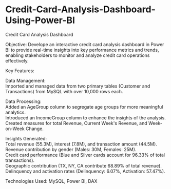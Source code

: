 # Credit-Card-Analysis-Dashboard-Using-Power-BI
Credit Card Analysis Dashboard

Objective:
Develope an interactive  credit card analysis dashboard in Power BI to provide real-time insights into key performance metrics and trends, enabling stakeholders to monitor and analyze credit card operations effectively.

Key Features:

Data Management:    
Imported and managed data from two primary tables (Customer and Transactions) from MySQL with over 10,000 rows each.

Data Processing:   
Added an AgeGroup column to segregate age groups for more meaningful analytics.    
Introduced an IncomeGroup column to enhance the insights of the analysis.    
Created measures for total Revenue, Current Week's Revenue, and Week-on-Week Change.    

Insights Generated:    
Total revenue (55.3M), interest (7.8M), and transaction amount (44.5M).    
Revenue contribution by gender (Males: 30M, Females: 25M).    
Credit card performance (Blue and Silver cards account for 96.33% of total transactions).    
Geographic contribution (TX, NY, CA contribute 68.89% of total revenue).    
Delinquency and activation rates (Delinquency: 6.07%, Activation: 57.47%).    

Technologies Used: MySQL, Power BI, DAX    
